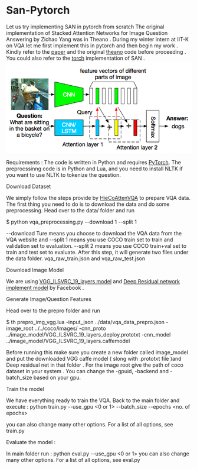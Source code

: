 # San-Pytorch
Let us try implementing SAN in pytorch from scratch
The original implementation of Stacked Attention Networks for Image Question Answering by Zichao Yang was in Theano . During my winter intern at IIT-K on VQA let me first implement this in pytorch and then begin my work .
Kindly refer to the [paper](https://arxiv.org/abs/1511.02274) and the original [theano](https://github.com/zcyang/imageqa-san) code before proceeding .
You could also refer to the [torch](https://github.com/JamesChuanggg/san-torch) implementation of SAN .
![image](/VQA.png)

Requirements :
The code is written in Python and requires [PyTorch](http://pytorch.org/). The preprocssinng code is in Python and Lua, and you need to install NLTK if you want to use NLTK to tokenize the question.

     

Download Dataset

We simply follow the steps provide by [HieCoAttenVQA](https://github.com/jiasenlu/HieCoAttenVQA) to prepare VQA data. The first thing you need to do is to download the data and do some preprocessing. Head over to the data/ folder and run

$ python vqa_preprocessing.py --download 1 --split 1

--download Ture means you choose to download the VQA data from the VQA website and --split 1 means you use COCO train set to train and validation set to evaluation. --split 2 means you use COCO train+val set to train and test set to evaluate. After this step, it will generate two files under the data folder. vqa_raw_train.json and vqa_raw_test.json

Download Image Model

We are using [VGG_ILSVRC_19_layers model](https://gist.github.com/ksimonyan/3785162f95cd2d5fee77) and [Deep Residual network implement model](https://github.com/facebook/fb.resnet.torch) by Facebook .

Generate Image/Question Features

Head over to the prepro folder and run

$ th prepro_img_vgg.lua -input_json ../data/vqa_data_prepro.json -image_root ../../coco/images/ -cnn_proto ../image_model/VGG_ILSVRC_19_layers_deploy.prototxt -cnn_model ../image_model/VGG_ILSVRC_19_layers.caffemodel

Before running this make sure you create a new folder called image_model and put the downloaded VGG caffe model ( slong with .prototxt file )and Deep residual net in that folder . For the image root give the path of coco dataset in your system .
You can change the -gpuid, -backend and -batch_size based on your gpu.

Train the model

We have everything ready to train the VQA. Back to the main folder and execute :
python train.py --use_gpu <0 or 1> --batch_size <batch size> --epochs <no. of epochs>
  
you can also change many other options. For a list of all options, see train.py

Evaluate the model :

In main folder run :
python eval.py --use_gpu <0 or 1>
you can also change many other options. For a list of all options, see eval.py

